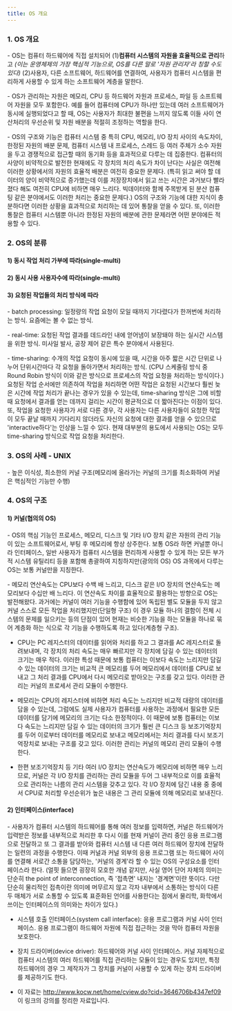 ```yaml
---
title: OS 개요
---
```


### 1. OS 개요

\- OS는 컴퓨터 하드웨어에 직접 설치되어 (1)**컴퓨터 시스템의 자원을 효율적으로 관리**하고 _(이는 운영체제의 가장 핵심적 기능으로, OS를 다른 말로 '자원 관리자'라 칭할 수도 있다)_ (2)사용자, 다른 소프트웨어, 하드웨어를 연결하여, 사용자가 컴퓨터 시스템을 편리하게 사용할 수 있게 하는 소프트웨어 계층을 말한다.

\- OS가 관리하는 자원은 메모리, CPU 등 하드웨어 자원과 프로세스, 파일 등 소프트웨어 자원을 모두 포함한다. 예를 들어 컴퓨터에 CPU가 하나만 있는데 여러 소프트웨어가 동시에 실행되었다고 할 때, OS는 사용자가 최대한 불편을 느끼지 않도록 이들 사이 연산처리의 우선순위 및 자원 배분을 적절히 조정하는 역할을 한다. 

\- OS의 구조와 기능은 컴퓨터 시스템 중 특히 CPU, 메모리, I/O 장치 사이의 속도차이, 한정된 자원의 배분 문제, 컴퓨터 시스템 내 프로세스, 스레드 등 여러 주체가 소수 자원을 두고 경쟁적으로 접근할 때의 동기화 등을 효과적으로 다루는 데 집중한다. 컴퓨터의 사양이 비약적으로 발전한 현재에도 각 장치의 처리 속도가 차이 난다는 사실은 여전해 이러한 상황에서의 자원의 효율적 배분은 여전히 중요한 문제다. (특히 읽고 써야 할 데이터의 양이 비약적으로 증가했는데 이를 저장장치에서 읽고 쓰는 시간은 과거보다 빨라졌다 해도 여전히 CPU에 비하면 매우 느리다. 빅데이터와 함께 주목받게 된 분산 컴퓨팅 같은 분야에서도 이러한 처리는 중요한 문제다.) OS의 구조와 기능에 대한 지식이 충분하다면 이러한 상황을 효과적으로 처리하는 데 있어 통찰을 얻을 수 있다. 또, 이러한 통찰은 컴퓨터 시스템뿐 아니라 한정된 자원의 배분에 관한 문제라면 어떤 분야에든 적용할 수 있다.


### 2. OS의 분류

#### 1) 동시 작업 처리 가부에 따라(single-multi)

#### 2) 동시 사용 사용자수에 따라(single-multi)

#### 3) 요청된 작업들의 처리 방식에 따라

\- batch processing: 일정량의 작업 요청이 모일 때까지 기다렸다가 한꺼번에 처리하는 방식. 요즘에는 볼 수 없는 방식.

\- real-time: 요청된 작업 결과를 데드라인 내에 얻어냄이 보장돼야 하는 실시간 시스템을 위한 방식. 미사일 발사, 공장 제어 같은 특수 분야에서 사용된다.

\- time-sharing: 수개의 작업 요청이 동시에 있을 때, 시간을 아주 짧은 시간 단위로 나누어 단위시간마다 각 요청을 돌아가면서 처리하는 방식. (CPU 스케줄링 방식 중 Round Robin 방식이 이와 같은 방식으로 프로세스의 작업 요청을 처리하는 방식이다.) 요청된 작업 순서에만 의존하여 작업을 처리하면 어떤 작업은 요청된 시간보다 훨씬 늦은 시간에 작업 처리가 끝나는 경우가 있을 수 있는데, time-sharing 방식은 그에 비할 때 요청에서 결과를 얻는 데까지 걸리는 시간이 평균적으로 더 짧아진다는 이점이 있다. 또, 작업을 요청한 사용자가 서로 다른 경우, 각 사용자는 다른 사용자들이 요청한 작업이 모두 끝날 때까지 기다리지 않더라도 자신의 요청에 대한 결과를 얻을 수 있으므로 'interactive하다'는 인상을 느낄 수 있다. 현재 대부분의 용도에서 사용되는 OS는 모두 time-sharing 방식으로 작업 요청을 처리한다.



### 3. OS의 사례 - UNIX

\- 높은 이식성, 최소한의 커널 구조(메모리에 올라가는 커널의 크기를 최소화하여 커널은 핵심적인 기능만 수행)



### 4. OS의 구조

#### 1) 커널(협의의 OS)

\- OS의 핵심 기능인 프로세스, 메모리, 디스크 및 기타 I/O 장치 같은 자원의 관리 기능이 있는 소프트웨어로서, 부팅 후 메모리에 항상 상주한다. 보통 OS라 하면 커널뿐 아니라 인터페이스, 일반 사용자가 컴퓨터 시스템을 편리하게 사용할 수 있게 하는 모든 부가적 시스템 유틸리티 등을 포함해 총괄하여 지칭하지만(광의의 OS) OS 과목에서 다루는 OS는 보통 커널만을 지칭한다.

\- 메모리 연산속도는 CPU보다 수백 배 느리고, 디스크 같은 I/O 장치의 연산속도는 메모리보다 수십만 배 느리다. 이 연산속도 차이를 효율적으로 활용하는 방향으로 OS는 발전해왔다. 과거에는 커널이 여러 기능을 수행함에 있어 독립된 별도 모듈을 두지 않고 커널 스스로 모든 작업을 처리했지만(단일형 구조) 이 경우 모듈 하나의 결함이 전체 시스템의 문제를 일으키는 등의 단점이 있어 현재는 비슷한 기능을 하는 모듈을 하나로 묶어 계층화 하는 식으로 각 기능을 수행하도록 하고 있다(계층형 구조). 

- CPU는 PC 레지스터의 데이터를 읽어와 처리를 하고 그 결과를 AC 레지스터로 돌려보내며, 각 장치의 처리 속도는 매우 빠르지만 각 장치에 담길 수 있는 데이터의 크기는 매우 적다. 이러한 특성 때문에 보통 컴퓨터는 이보다 속도는 느리지만 담길 수 있는 데이터의 크기는 비교적 큰 메모리를 두어 메모리에서 데이터를 CPU로 보내고 그 처리 결과를 CPU에서 다시 메모리로 받아오는 구조를 갖고 있다. 이러한 관리는 커널의 프로세서 관리 모듈이 수행한다.

- 메모리는 CPU의 레지스터에 비하면 처리 속도는 느리지만 비교적 대량의 데이터를 담을 수 있는데, 그럼에도 실제 사용자가 컴퓨터를 사용하는 과정에서 필요한 모든 데이터를 담기에 메모리의 크기는 다소 한정적이다. 이 때문에 보통 컴퓨터는 이보다 속도는 느리지만 담길 수 있는 데이터의 크기가 훨씬 큰 디스크 등 보조기억장치를 두어 이로부터 데이터를 메모리로 보내고 메모리에서는 처리 결과를 다시 보조기억장치로 보내는 구조를 갖고 있다. 이러한 관리는 커널의 메모리 관리 모듈이 수행한다.

- 한편 보조기억장치 등 기타 여러 I/O 장치는 연산속도가 메모리에 비하면 매우 느리므로, 커널은 각 I/O 장치를 관리하는 관리 모듈을 두어 그 내부적으로 이를 효율적으로 관리하는 나름의 관리 시스템을 갖추고 있다. 각 I/O 장치에 담긴 내용 중 중에서 CPU로 처리할 우선순위가 높은 내용은 그 관리 모듈에 의해 메모리로 보내진다.

#### 2) 인터페이스(interface)

\- 사용자가 컴퓨터 시스템의 하드웨어를 통해 여러 정보를 입력하면, 커널은 하드웨어가 입력받은 정보를 내부적으로 처리한 후 다시 이를 현재 커널이 관리 중인 응용 프로그램으로 전달하고 또 그 결과를 받아와 컴퓨터 시스템 내 다른 여러 하드웨어 장치에 전달하는 일련의 과정을 수행한다. 이때 커널과 커널 외부의 응용 프로그램 또는 하드웨어 사이를 연결해 서로간 소통을 담당하는, '커널의 경계'라 할 수 있는 OS의 구성요소를 인터페이스라 한다. (얼핏 들으면 굉장히 모호한 개념 같지만, 사실 영어 단어 자체의 의미는 단순히 the point of interconnection, 즉 '접촉면' 내지는 '경계면'이란 뜻이다. 다만 단순히 물리적인 접촉이란 의미에 머무르지 않고 각자 내부에서 소통하는 방식이 다른 두 매체가 서로 소통할 수 있도록 표준화된 언어를 사용한다는 점에서 물리학, 화학에서 쓰이는 인터페이스의 의미와는 차이가 있다.)

- 시스템 호출 인터페이스(system call interface): 응용 프로그램과 커널 사이 인터페이스. 응용 프로그램이 하드웨어 자원에 직접 접근하는 것을 막아 컴퓨터 자원을 보호한다.

- 장치 드라이버(device driver): 하드웨어와 커널 사이 인터페이스. 커널 자체적으로 컴퓨터 시스템의 여러 하드웨어를 직접 관리하는 모듈이 있는 경우도 있지만, 특정 하드웨어의 경우 그 제작자가 그 장치를 커널이 사용할 수 있게 하는 장치 드라이버를 제공하기도 한다.



* 이 자료는 <http://www.kocw.net/home/cview.do?cid=3646706b4347ef09> 이 링크의 강의를 정리한 자료입니다.